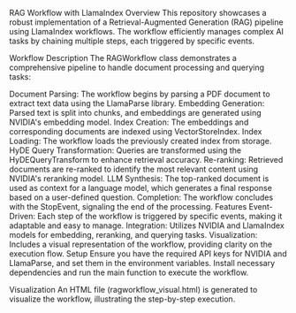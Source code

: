 RAG Workflow with LlamaIndex
Overview
This repository showcases a robust implementation of a Retrieval-Augmented Generation (RAG) pipeline using LlamaIndex workflows. The workflow efficiently manages complex AI tasks by chaining multiple steps, each triggered by specific events.

Workflow Description
The RAGWorkflow class demonstrates a comprehensive pipeline to handle document processing and querying tasks:

Document Parsing: The workflow begins by parsing a PDF document to extract text data using the LlamaParse library.
Embedding Generation: Parsed text is split into chunks, and embeddings are generated using NVIDIA's embedding model.
Index Creation: The embeddings and corresponding documents are indexed using VectorStoreIndex.
Index Loading: The workflow loads the previously created index from storage.
HyDE Query Transformation: Queries are transformed using the HyDEQueryTransform to enhance retrieval accuracy.
Re-ranking: Retrieved documents are re-ranked to identify the most relevant content using NVIDIA's reranking model.
LLM Synthesis: The top-ranked document is used as context for a language model, which generates a final response based on a user-defined question.
Completion: The workflow concludes with the StopEvent, signaling the end of the processing.
Features
Event-Driven: Each step of the workflow is triggered by specific events, making it adaptable and easy to manage.
Integration: Utilizes NVIDIA and LlamaIndex models for embedding, reranking, and querying tasks.
Visualization: Includes a visual representation of the workflow, providing clarity on the execution flow.
Setup
Ensure you have the required API keys for NVIDIA and LlamaParse, and set them in the environment variables. Install necessary dependencies and run the main function to execute the workflow.

Visualization
An HTML file (ragworkflow_visual.html) is generated to visualize the workflow, illustrating the step-by-step execution.
